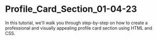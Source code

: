 # Profile_Card_Section_01-04-23
In this tutorial, we'll walk you through step-by-step on how to create a professional and visually appealing profile card section using HTML and CSS.
